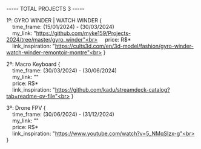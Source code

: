 ----- TOTAL PROJECTS 3 -----

1º: GYRO WINDER | WATCH WINDER {<br>
&nbsp;&nbsp;&nbsp;&nbsp;time_frame: (15/01/2024) - (30/03/2024)<br>
&nbsp;&nbsp;&nbsp;&nbsp;my_link: "https://github.com/myke159/Projects-2024/tree/master/gyro_winder"<br>
&nbsp;&nbsp;&nbsp;&nbsp;price: R$*<br>
&nbsp;&nbsp;&nbsp;&nbsp;link_inspiration: "https://cults3d.com/en/3d-model/fashion/gyro-winder-watch-winder-remontoir-montre"<br>
}




2º: Macro Keyboard {<br>
&nbsp;&nbsp;&nbsp;&nbsp;time_frame: (30/03/2024) - (30/06/2024)<br>
&nbsp;&nbsp;&nbsp;&nbsp;my_link: ""<br>
&nbsp;&nbsp;&nbsp;&nbsp;price: R$*<br>
&nbsp;&nbsp;&nbsp;&nbsp;link_inspiration: "https://github.com/kadu/streamdeck-catalog?tab=readme-ov-file"<br>
}




3º: Drone FPV  {<br>
&nbsp;&nbsp;&nbsp;&nbsp;time_frame: (30/06/2024) - (31/12/2024)<br>
&nbsp;&nbsp;&nbsp;&nbsp;my_link: ""<br>
&nbsp;&nbsp;&nbsp;&nbsp;price: R$*<br>
&nbsp;&nbsp;&nbsp;&nbsp;link_inspiration: "https://www.youtube.com/watch?v=5_NMqSIzx-g"<br>
}